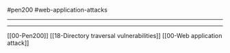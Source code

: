 #pen200 #web-application-attacks 

---














---
[[00-Pen200]]
[[18-Directory traversal vulnerabilities]]
[[00-Web application attack]]